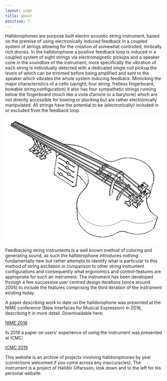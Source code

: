 ```yaml
---
layout: page
title: about
position: 7
---
```

Halldorophones are purpose built electro acoustic string instrument, based on the premise of using electronically induced feedback in a coupled system of strings allowing for the creation of somewhat controlled, timbrally rich drones. In the halldorophone a positive feedback loop is induced in a coupled system of eight strings via electromagnetic pickups and a speaker cone in the soundbox of the instrument, more specifically the vibration of each string is individually detected with a dedicated single coil pickup the levels of which can be trimmed before being amplified and sent to the speaker which vibrates the whole system inducing feedback. Mimicking the major characteristics of a cello (upright, four string, fretless fingerboard, bowable string configuration) it also has four sympathetic strings running below the fingerboard (much like a viola d’amore or a barytone) which are not directly accessible for bowing or plucking but are rather electronically manipulated. All strings have the potential to be (electronically) included in or excluded from the feedback loop.  

![Dramatically simplified](/public/img/aboutdf.png)  

Feedbacking string instruments is a well known method of coloring and generating sound, as such the halldorophone introduces nothing fundamentally new but rather attempts to identify what is particular to this method of string excitation in comparison to other string instrument configurations and consequently what ergonomics and control-features are appropriate for such an instrument. The instrument has been developed through a few successive user centred design iterations (since around 2005) to include the features comprising the third iteration of the instrument existing today.

A paper describing work to date on the halldorophone was presented at the NIME conference (New Interfaces for Musical Expression) in 2018, describing it in more detail. Downloadable here:

[NIME 2018](/public/img/Halldorophone_NIME_2018.pdf)

In 2019 a paper on users' experience of using the instrument was presented at ICMC:

[ICMC 2019](/public/img/FeedbackMayhem_ICMC_2019.pdf)

This website is an archive of projects involving halldorophones by year (corrections welcomed if you come across any inaccuracies). The instrument is a project of Halldór Úlfarsson, look down and to the left for his personal website.
